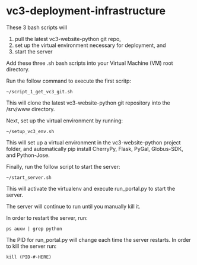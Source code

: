 # vc3-deployment-infrastructure

These 3 bash scripts will

1) pull the latest vc3-website-python git repo,
2) set up the virtual environment necessary for deployment, and
3) start the server


Add these three .sh bash scripts into your Virtual Machine (VM) root directory.

Run the follow command to execute the first scritp:

    ~/script_1_get_vc3_git.sh

This will clone the latest vc3-website-python git repository into the /srv/www directory.

Next, set up the virtual environment by running:

    ~/setup_vc3_env.sh

This will set up a virtual environment in the vc3-website-python project folder, and automatically pip install CherryPy, Flask, PyGal, Globus-SDK, and Python-Jose.

Finally, run the follow script to start the server:

    ~/start_server.sh

This will activate the virtualenv and execute run_portal.py to start the server.

The server will continue to run until you manually kill it.

In order to restart the server, run:

    ps auxw | grep python

The PID for run_portal.py will change each time the server restarts. In order to kill the server run:

    kill (PID-#-HERE)
